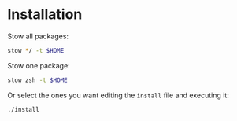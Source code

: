 # Installation

Stow all packages:

```bash
stow */ -t $HOME
```

Stow one package:

```bash
stow zsh -t $HOME
```

Or select the ones you want editing the `install` file and executing it:

```
./install
```
